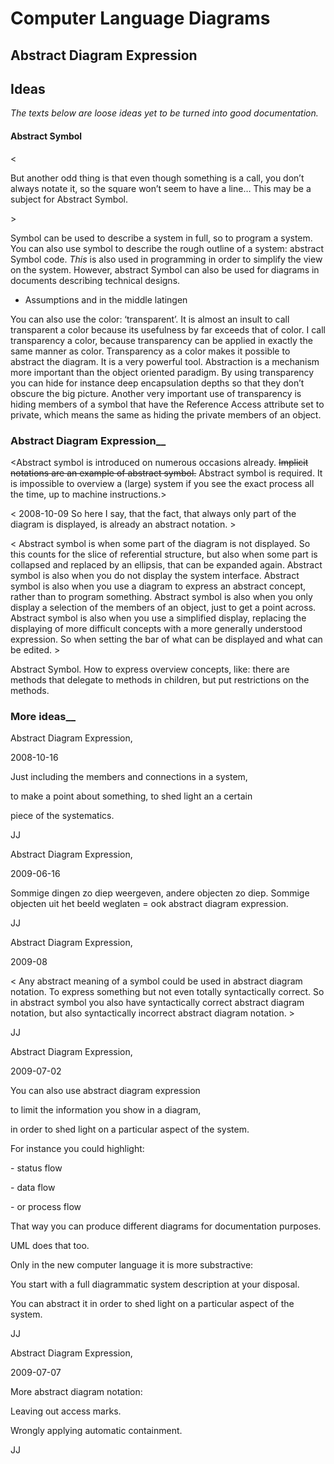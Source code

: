﻿Computer Language Diagrams
==========================

Abstract Diagram Expression
---------------------------

## Ideas

*The texts below are loose ideas yet to be turned into good documentation.*

#### Abstract Symbol

<

But another odd thing is that even though something is a call, you don’t always notate it, so the square won’t seem to have a line… This may be a subject for Abstract Symbol.

\>

Symbol can be used to describe a system in full, so to program a system. You can also use symbol to describe the rough outline of a system: abstract Symbol code. *This* is also used in programming in order to simplify the view on the system. However, abstract Symbol can also be used for diagrams in documents describing technical designs.

- Assumptions and in the middle latingen








You can also use the color: ‘transparent’. It is almost an insult to call <completely> transparent a color because its usefulness by far exceeds that of color. I call transparency a color, because transparency can be applied in exactly the same manner as color. Transparency as a color makes it possible to abstract the diagram. It is a very powerful tool. Abstraction is a mechanism more important than the object oriented paradigm. By using transparency you can hide for instance deep encapsulation depths so that they don’t obscure the big picture. Another very important use of transparency is hiding members of a symbol that have the Reference Access attribute set to private, which means the same as hiding the private members of an object.


### Abstract Diagram Expression__

<Abstract symbol is introduced on numerous occasions already. ~~Implicit notations are an example of abstract symbol.~~ Abstract symbol is required. It is impossible to overview a (large) system if you see the exact process all the time, up to machine instructions.>

< 2008-10-09  So here I say, that the fact, that always only part of the diagram is displayed, is already an abstract notation. >

< Abstract symbol is when some part of the diagram is not displayed. So this counts for the slice of referential structure, but also when some part is collapsed and replaced by an ellipsis, that can be expanded again. Abstract symbol is also when you do not display the system interface. Abstract symbol is also when you use a diagram to express an abstract concept, rather than to program something. Abstract symbol is also when you only display a selection of the members of an object, just to get a point across. Abstract symbol is also when you use a simplified display, replacing the displaying of more difficult concepts with a more generally understood expression. So when setting the bar of what can be displayed and what can be edited. >



Abstract Symbol. How to express overview concepts, like: there are methods that delegate to methods in children, but put restrictions on the methods.

### More ideas__

Abstract Diagram Expression,

2008-10-16



Just including the members and connections in a system,

to make a point about something, to shed light an a certain

piece of the systematics.



JJ


Abstract Diagram Expression,

2009-06-16

Sommige dingen zo diep weergeven, andere objecten zo diep. Sommige objecten uit het beeld weglaten = ook abstract diagram expression.

JJ


Abstract Diagram Expression,

2009-08

< Any abstract meaning of a symbol could be used in abstract diagram notation. To express something but not even totally syntactically correct. So in abstract symbol you also have syntactically correct abstract diagram notation, but also syntactically incorrect abstract diagram notation. >

JJ


Abstract Diagram Expression,

2009-07-02



You can also use abstract diagram expression

to limit the information you show in a diagram,

in order to shed light on a particular aspect of the system.



For instance you could highlight:

\- status flow

\- data flow 

\- or process flow

That way you can produce different diagrams for documentation purposes.

UML does that too.

Only in the new computer language it is more substractive:

You start with a full diagrammatic system description at your disposal.

You can abstract it in order to shed light on a particular aspect of the system.



JJ


Abstract Diagram Expression,

2009-07-07

More abstract diagram notation:

Leaving out access marks.

Wrongly applying automatic containment.

JJ

